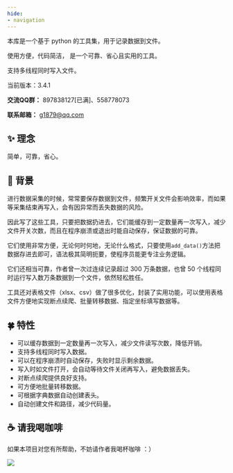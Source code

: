 ```yaml
---
hide:
- navigation
---
```


本库是一个基于 python 的工具集，用于记录数据到文件。

使用方便，代码简洁， 是一个可靠、省心且实用的工具。

支持多线程同时写入文件。

当前版本：3.4.1

**交流QQ群：** 897838127[已满]、558778073

**联系邮箱：** g1879@qq.com

## ✨️ 理念

简单，可靠，省心。

## 📕 背景

进行数据采集的时候，常常要保存数据到文件，频繁开关文件会影响效率，而如果等采集结束再写入，会有因异常而丢失数据的风险。

因此写了这些工具，只要把数据扔进去，它们能缓存到一定数量再一次写入，减少文件开关次数，而且在程序崩溃或退出时能自动保存，保证数据的可靠。

它们使用非常方便，无论何时何地，无论什么格式，只要使用`add_data()`方法把数据存进去即可，语法极其简明扼要，使程序员能更专注业务逻辑。

它们还相当可靠，作者曾一次过连续记录超过 300 万条数据，也曾 50 个线程同时运行写入数万条数据到一个文件，依然轻松胜任。

工具还对表格文件（xlsx、csv）做了很多优化，封装了实用功能，可以使用表格文件方便地实现断点续爬、批量转移数据、指定坐标填写数据等。

## 🍀 特性

- 可以缓存数据到一定数量再一次写入，减少文件读写次数，降低开销。
- 支持多线程同时写入数据。
- 可以在程序崩溃时自动保存，失败时显示剩余数据。
- 写入时如文件打开，会自动等待文件关闭再写入，避免数据丢失。
- 对断点续爬提供良好支持。
- 可方便地批量转移数据。
- 可根据字典数据自动创建表头。
- 自动创建文件和路径，减少代码量。

## ☕ 请我喝咖啡

如果本项目对您有所帮助，不妨请作者我喝杯咖啡 ：）

![](http://g1879.gitee.io/drissionpagedocs/imgs/code.jpg)
